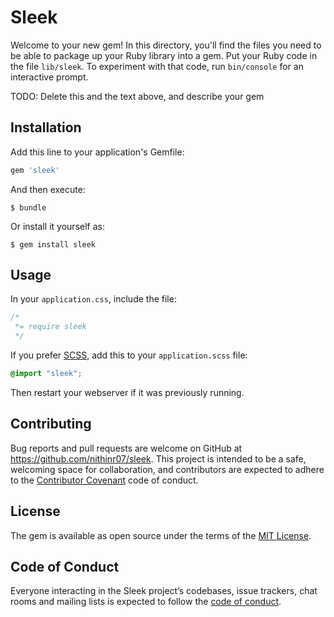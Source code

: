 # Sleek

Welcome to your new gem! In this directory, you'll find the files you need to be able to package up your Ruby library into a gem. Put your Ruby code in the file `lib/sleek`. To experiment with that code, run `bin/console` for an interactive prompt.

TODO: Delete this and the text above, and describe your gem

## Installation

Add this line to your application's Gemfile:

```ruby
gem 'sleek'
```

And then execute:

    $ bundle

Or install it yourself as:

    $ gem install sleek

## Usage

In your `application.css`, include the file:

```css
/*
 *= require sleek
 */
```

If you prefer [SCSS](http://sass-lang.com/documentation/file.SASS_REFERENCE.html), add this to your
`application.scss` file:

```scss
@import "sleek";
```

Then restart your webserver if it was previously running.


## Contributing

Bug reports and pull requests are welcome on GitHub at https://github.com/nithinr07/sleek. This project is intended to be a safe, welcoming space for collaboration, and contributors are expected to adhere to the [Contributor Covenant](http://contributor-covenant.org) code of conduct.

## License

The gem is available as open source under the terms of the [MIT License](https://opensource.org/licenses/MIT).

## Code of Conduct

Everyone interacting in the Sleek project’s codebases, issue trackers, chat rooms and mailing lists is expected to follow the [code of conduct](https://github.com/[USERNAME]/sleek/blob/master/CODE_OF_CONDUCT.md).
